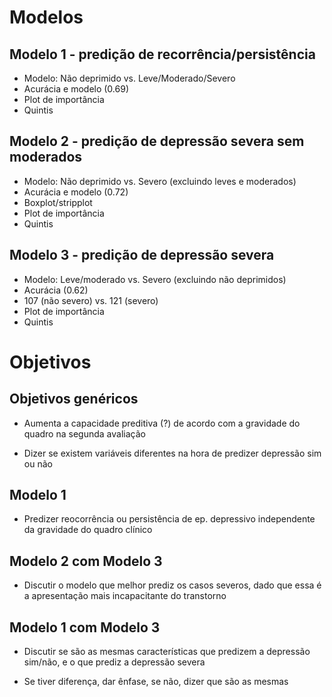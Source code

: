 # Modelos

## Modelo 1 - predição de recorrência/persistência
- Modelo: Não deprimido vs. Leve/Moderado/Severo
- Acurácia e modelo (0.69)
- Plot de importância
- Quintis

## Modelo 2 - predição de depressão severa sem moderados
- Modelo: Não deprimido vs. Severo (excluindo leves e moderados)
- Acurácia e modelo (0.72)
- Boxplot/stripplot
- Plot de importância
- Quintis
 
## Modelo 3 - predição de depressão severa
- Modelo: Leve/moderado vs. Severo (excluindo não deprimidos)
- Acurácia (0.62)
- 107 (não severo) vs. 121 (severo)
- Plot de importância
- Quintis

# Objetivos

## Objetivos genéricos
- Aumenta a capacidade preditiva (?) de acordo com a
 gravidade do quadro na segunda avaliação
 
- Dizer se existem variáveis diferentes na hora de predizer depressão sim ou não

## Modelo 1
- Predizer reocorrência ou persistência de ep. depressivo independente da gravidade do quadro clínico

## Modelo 2 com Modelo 3 
- Discutir o modelo que melhor prediz os casos severos, dado que essa é a apresentação mais incapacitante do transtorno
 
## Modelo 1 com Modelo 3
- Discutir se são as mesmas características que predizem a depressão sim/não, e o que prediz a depressão severa
 
- Se tiver diferença, dar ênfase, se não, dizer que são as mesmas
 
